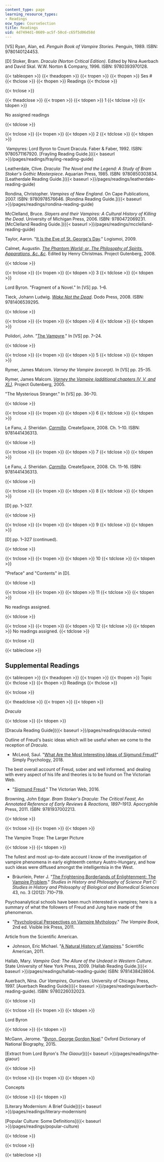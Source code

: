 ```yaml
---
content_type: page
learning_resource_types:
- Readings
ocw_type: CourseSection
title: Readings
uid: 4d7494d1-0609-ac5f-50cd-c65f5d06d58d
---
```


\[VS\] Ryan, Alan, ed. _Penguin Book of Vampire Stories_. Penguin, 1989. ISBN: 9780140124453.

\[D\] Stoker, Bram. _Dracula (Norton Critical Edition)_. Edited by Nina Auerbach and David Skal. W.W. Norton & Company, 1996. ISBN: 9780393970128.

{{< tableopen >}}
{{< theadopen >}}
{{< tropen >}}
{{< thopen >}}
Ses #
{{< thclose >}}
{{< thopen >}}
Readings
{{< thclose >}}

{{< trclose >}}

{{< theadclose >}}
{{< tropen >}}
{{< tdopen >}}
1
{{< tdclose >}}
{{< tdopen >}}


No assigned readings


{{< tdclose >}}

{{< trclose >}}
{{< tropen >}}
{{< tdopen >}}
2
{{< tdclose >}}
{{< tdopen >}}


 Vampyres: Lord Byron to Count Dracula. Faber & Faber, 1992. ISBN: 9780571167920. [Frayling Reading Guide.]({{< baseurl >}}/pages/readings/frayling-reading-guide)

Leatherdale, Clive. _Dracula: The Novel and the Legend: A Study of Bram Stoker's Gothic Masterpiece_. Aquarian Press, 1985. ISBN: 9780850303834. [Leatherdale Reading Guide.]({{< baseurl >}}/pages/readings/leatherdale-reading-guide)

Rondina, Christopher. _Vampires of New England_. On Cape Publications, 2007. ISBN: 9780978576646. [Rondina Reading Guide.]({{< baseurl >}}/pages/readings/rondina-reading-guide)

McClelland, Bruce. _Slayers and their Vampires: A Cultural History of Killing the Dead_. University of Michigan Press, 2006. ISBN: 9780472069231. [McClelland Reading Guide.]({{< baseurl >}}/pages/readings/mcclelland-reading-guide)

Taylor, Aaron. "[It Is the Eve of St. George's Day](http://logismoitouaaron.blogspot.com/2009/05/it-is-eve-of-st-georges-day.html)." Logismoi, 2009.

Calmet, Augustin. _[The Phantom World; or, The Philosophy of Spirits, Apparations, &c. &c](http://www.gutenberg.org/files/29412/29412-h/29412-h.htm)_. Edited by Henry Christmas. Project Gutenberg, 2008. 


{{< tdclose >}}

{{< trclose >}}
{{< tropen >}}
{{< tdopen >}}
3
{{< tdclose >}}
{{< tdopen >}}


Lord Byron. "Fragment of a Novel." In \[VS\] pp. 1–6.

Tieck, Johann Ludwig. _[Wake Not the Dead](http://doyleandmacdonald.com/l_wakeno.htm)_. Dodo Press, 2008. ISBN: 9781406539295.


{{< tdclose >}}

{{< trclose >}}
{{< tropen >}}
{{< tdopen >}}
4
{{< tdclose >}}
{{< tdopen >}}


Polidori, John. "[The Vampyre](https://www.gutenberg.org/files/6087/6087-h/6087-h.htm)." In \[VS\] pp. 7–24.


{{< tdclose >}}

{{< trclose >}}
{{< tropen >}}
{{< tdopen >}}
5
{{< tdclose >}}
{{< tdopen >}}


Rymer, James Malcom. _Varney the Vampire (excerpt)_. In \[VS\] pp. 25–35. 

Rymer, James Malcom. _[Varney the Vampire (additional chapters IV, V, and XL)](http://www.gutenberg.org/files/14833/14833-h/14833-h.htm)_. Project Gutenberg, 2005.

"The Mysterious Stranger." In \[VS\] pp. 36–70.


{{< tdclose >}}

{{< trclose >}}
{{< tropen >}}
{{< tdopen >}}
6
{{< tdclose >}}
{{< tdopen >}}


Le Fanu, J. Sheridan. _[Carmilla](https://www.gutenberg.org/files/10007/10007-h/10007-h.htm)_. CreateSpace, 2008. Ch. 1–10. ISBN: 9781441436313.


{{< tdclose >}}

{{< trclose >}}
{{< tropen >}}
{{< tdopen >}}
7
{{< tdclose >}}
{{< tdopen >}}


Le Fanu, J. Sheridan. _[Carmilla](https://www.gutenberg.org/files/10007/10007-h/10007-h.htm)_. CreateSpace, 2008. Ch. 11–16. ISBN: 9781441436313.


{{< tdclose >}}

{{< trclose >}}
{{< tropen >}}
{{< tdopen >}}
8
{{< tdclose >}}
{{< tdopen >}}


\[D\] pp. 1–327.


{{< tdclose >}}

{{< trclose >}}
{{< tropen >}}
{{< tdopen >}}
9
{{< tdclose >}}
{{< tdopen >}}


\[D\] pp. 1–327 (continued).


{{< tdclose >}}

{{< trclose >}}
{{< tropen >}}
{{< tdopen >}}
10
{{< tdclose >}}
{{< tdopen >}}


"Preface" and "Contents" in \[D\].


{{< tdclose >}}

{{< trclose >}}
{{< tropen >}}
{{< tdopen >}}
11
{{< tdclose >}}
{{< tdopen >}}


No readings assigned.


{{< tdclose >}}

{{< trclose >}}
{{< tropen >}}
{{< tdopen >}}
12
{{< tdclose >}}
{{< tdopen >}}
No readings assigned.
{{< tdclose >}}

{{< trclose >}}

{{< tableclose >}}

Supplemental Readings
---------------------

{{< tableopen >}}
{{< theadopen >}}
{{< tropen >}}
{{< thopen >}}
Topic
{{< thclose >}}
{{< thopen >}}
Readings
{{< thclose >}}

{{< trclose >}}

{{< theadclose >}}
{{< tropen >}}
{{< tdopen >}}


_Dracula_


{{< tdclose >}}
{{< tdopen >}}


[Dracula Reading Guide]({{< baseurl >}}/pages/readings/dracula-notes)

Outline of Freud's basic ideas which will be useful when we come to the reception of _Dracula_.

*   McLeod, Saul. "[What Are the Most Interesting Ideas of Sigmund Freud?](https://www.simplypsychology.org/Sigmund-Freud.html)" Simply Psychology, 2018.

The best overall account of Freud, sober and well informed, and dealing with every aspect of his life and theories is to be found on The Victorian Web.

*   "[Sigmund Freud](http://www.victorianweb.org/science/freud/)." The Victorian Web, 2016.

Browning, John Edgar. _Bram Stoker's Dracula: The Critical Feast, An Annotated Reference of Early Reviews & Reactions, 1897–1913_. Apocryphile Press, 2011. ISBN: 9781937002213.


{{< tdclose >}}

{{< trclose >}}
{{< tropen >}}
{{< tdopen >}}


The Vampire Trope: The Larger Picture


{{< tdclose >}}
{{< tdopen >}}


The fullest and most up-to-date account I know of the investigation of vampire phenomena in early eighteenth century Austro-Hungary, and how such ideas were diffused amongst the intelligentsia in the West. 

*   Bräunlein, Peter J. "[The Frightening Borderlands of Enlightenment: The Vampire Problem](https://www.sciencedirect.com/science/article/pii/S1369848612000313)." _Studies in History and Philosophy of Science Part C: Studies in History and Philosophy of Biological and Biomedical Sciences_ 43, no. 3 (2012): 710–719.

Psychoanalytical schools have been much interested in vampires; here is a summary of what the followers of Freud and Jung have made of the phenomenon. 

*   "[Psychological Perspectives on Vampire Mythology](http://www.gutenberg.org/files/14833/14833-h/14833-h.htm)." _The Vampire Book_, 2nd ed. Visible Ink Press, 2011.

Article from the Scientific American.

*   Johnson, Eric Michael. "[A Natural History of Vampires](https://blogs.scientificamerican.com/primate-diaries/a-natural-history-of-vampires/)." Scientific American, 2011.

Hallab, Mary. _Vampire God: The Allure of the Undead in Western Culture_. State University of New York Press, 2009. [Hallab Reading Guide.]({{< baseurl >}}/pages/readings/hallab-reading-guide) ISBN: 9781438428604.

Auerbach, Nina. _Our Vampires, Ourselves_. University of Chicago Press, 1997. [Auerbach Reading Guide]({{< baseurl >}}/pages/readings/auerbach-reading-guide). ISBN: 9780226032023.


{{< tdclose >}}

{{< trclose >}}
{{< tropen >}}
{{< tdopen >}}


Lord Byron


{{< tdclose >}}
{{< tdopen >}}


McGann, Jerome. "[Byron, George Gordon Noel](https://doi.org/10.1093/ref:odnb/4279)." Oxford Dictionary of National Biography, 2015.

[Extract from Lord Byron's _The Giaour_]({{< baseurl >}}/pages/readings/the-giaour)


{{< tdclose >}}

{{< trclose >}}
{{< tropen >}}
{{< tdopen >}}


Concepts


{{< tdclose >}}
{{< tdopen >}}


[Literary Modernism: A Brief Guide]({{< baseurl >}}/pages/readings/literary-modernism)

[Popular Culture: Some Definitions]({{< baseurl >}}/pages/readings/popular-culture)


{{< tdclose >}}

{{< trclose >}}

{{< tableclose >}}